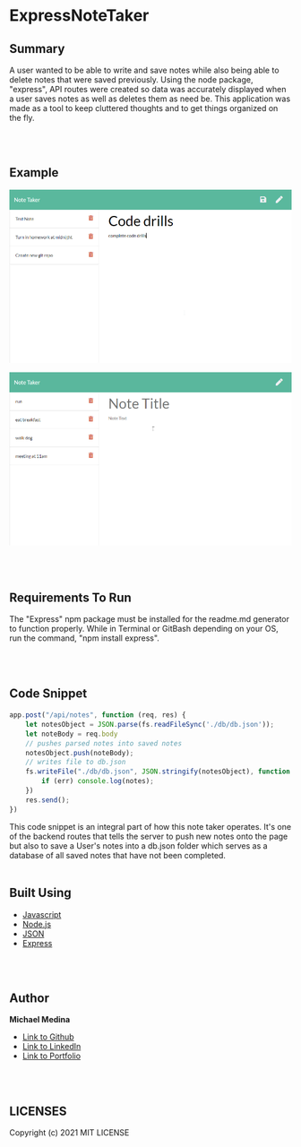 # ExpressNoteTaker

## Summary
A user wanted to be able to write and save notes while also being able to delete notes that were saved previously. Using the node package, "express", API routes were created so data was accurately displayed when a user saves notes as well as deletes them as need be. This application was made as a tool to keep cluttered thoughts and to get things organized on the fly. 

<br>
<br>

## Example 

![Screenshot](public/assets/images/screenshot.png)


![GIF](public/assets/images/demo.gif)

<br>
<br>


## Requirements To Run
The "Express" npm package must be installed for the readme.md generator to function properly.
While in Terminal or GitBash depending on your OS, run the command, "npm install express".

<br>
<br>

## Code Snippet
```javascript
app.post("/api/notes", function (req, res) {
    let notesObject = JSON.parse(fs.readFileSync('./db/db.json'));
    let noteBody = req.body
    // pushes parsed notes into saved notes
    notesObject.push(noteBody);
    // writes file to db.json
    fs.writeFile("./db/db.json", JSON.stringify(notesObject), function (err) {
        if (err) console.log(notes);
    })
    res.send();
})
```
This code snippet is an integral part of how this note taker operates. It's one of the backend routes that tells the server to push new notes onto the page but also to save a User's notes into a db.json folder which serves as a database of all saved notes that have not been completed.
<br>
<br>

## Built Using

* [Javascript](https://developer.mozilla.org/en-US/docs/Web/JavaScript)
* [Node.js](https://nodejs.org/en/)
* [JSON](https://www.json.org/json-en.html)
* [Express](https://expressjs.com/)


<br>
<br>

## Author

**Michael Medina** 
- [Link to Github](https://github.com/michaelanthonyyy)
- [Link to LinkedIn](https://www.linkedin.com/in/michael-medina-22aa70200?lipi=urn%3Ali%3Apage%3Ad_flagship3_profile_view_base_contact_details%3B311BosSLTMS4JkhAfkX61A%3D%3D)
- [Link to Portfolio](https://michaelanthonyyy.github.io/portfolio2021/)

<br>
<br>

## LICENSES

Copyright (c) 2021 MIT LICENSE